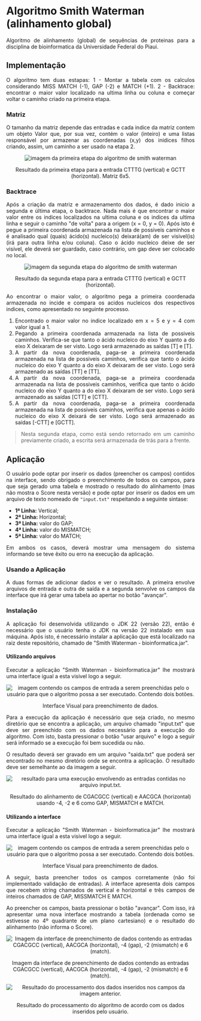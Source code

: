 # Algoritmo Smith Waterman (alinhamento global)

<div align="justify">

Algoritmo de alinhamento (global) de sequências de proteinas para a disciplina de bioinformatica da Universidade Federal do Piaui.

## Implementação

O algoritmo tem duas estapas:
1 - Montar a tabela com os calculos considerando MISS MATCH (-1), GAP (-2) e MATCH (+1).
2 - Backtrace: encontrar o maior valor localizado na ultima linha ou coluna e começar voltar o caminho criado na primeira etapa.

### Matriz

O tamanho da matriz depende das entradas e cada indice da matriz contem um objeto Valor que, por sua vez, contém o valor (inteiro) e uma listas responsável por armazenar as coordenadas (x,y) dos inidices filhos criando, assim, um caminho a ser usado na etapa 2.

<div align="center">
  <img src="./imagens/Captura de tela de 2024-10-29 11-43-26.png" alt="imagem da primeira etapa do algoritmo de smith waterman"> </img>
  <p>Resultado da primeira etapa para a entrada CTTTG (vertical) e GCTT (horizontal). Matriz 6x5.</p>
</div>

### Backtrace

Após a criação da matriz e armazenamento dos dados, é dado inicio a segunda e última etapa, o backtrace. Nada mais é que encontrar o maior valor entre os indices localizados na ultima coluna e os indices da ultima linha e seguir o caminho "de volta" para a origem (x = 0, y = 0). Após isto é pegue a primeira coordenada armazenada na lista de possiveis caminhos e é analisado qual (quais) ácido(s) nucleico(s) deixará(am) de ser visivel(is) (irá para outra linha e/ou coluna). Caso o ácido nucleico deixe de ser visível, ele deverá ser guardado, caso contrário, um gap deve ser colocado no local.
<div align="center">
  <img src="./imagens/Captura de tela 2024-10-30 093412.png" alt="imagem da segunda etapa do algoritmo de smith waterman"> </img>
  <p>Resultado da segunda etapa para a entrada CTTTG (vertical) e GCTT (horizontal).</p>
</div>

Ao encontrar o maior valor, o algoritmo pega a primeira coordenada armazenada no incide e compara os acidos nucleicos dos respectivos indices, como apresentado no seguinte processo.

1. Encontrado o maior valor no indice localizado em x = 5 e y = 4 com valor igual a 1.
2. Pegando a primeira coordenada armazenada na lista de possiveis caminhos. Verifica-se que tanto o ácido nucleico do eixo Y quanto a do eixo X deixaram de ser visto. Logo será armazenado as saídas [T] e [T].
3. A partir da nova coordenada, paga-se a primeira coordenada armazenada na lista de possiveis caminhos, verifica que tanto o ácido nucleico do eixo Y quanto a do eixo X deixaram de ser visto. Logo será armazenado as saídas [TT] e [TT].
4. A partir da nova coordenada, paga-se a primeira coordenada armazenada na lista de possiveis caminhos, verifica que tanto o ácido nucleico do eixo Y quanto a do eixo X deixaram de ser visto. Logo será armazenado as saídas [CTT] e [CTT].
5. A partir da nova coordenada, paga-se a primeira coordenada armazenada na lista de possiveis caminhos, verifica que apenas o ácido nucleico do eixo X deixará de ser visto. Logo será armazenado as saídas [-CTT] e [GCTT].

> Nesta segunda etapa, como está sendo retornado em um caminho previamente criado, a escrita será armazenada de trás para a frente.

## Aplicação

O usuário pode optar por inserir os dados (preencher os campos) contidos na interface, sendo obrigado o preenchimento de todos os campos, para que seja gerado uma tabela e mostrado o resultado do alinhamento (mas não mostra o Score nesta versão) e pode optar por inserir os dados em um arquivo de texto nomeado de `"input.txt"` respeitando a seguinte sintase:
* **1ª Linha:** Vertical;
* **2ª Linha:** Horizontal;
* **3ª Linha:** valor do GAP;
* **4ª Linha:** valor do MISMATCH;
* **5ª Linha:** valor do MATCH;

Em ambos os casos, deverá mostrar uma mensagem do sistema informando se teve êxito ou erro na execução da aplicação.

### Usando a Aplicação

A duas formas de adicionar dados e ver o resultado. A primeira envolve arquivos de entrada e outra de saída e a segunda senvolve os campos da interface que irá gerar uma tabela ao apertar no botão "avançar".

### Instalação

A aplicação foi desenvolvida utilizando o JDK 22 (versão 22), então é necessário que o usuário tenha o JDK na versão 22 instalado em sua máquina. Após isto, é necessário instalar a aplicação que está localizado na raiz deste repositório, chamado de "Smith Waterman - bioinformatica.jar".

#### Utilizando arquivos

Executar a aplicação "Smith Waterman - bioinformatica.jar" lhe mostrará uma interface igual a esta visivel logo a seguir.

<div align="center">
  <img src="./imagens/Captura de tela 2024-11-07 142746.png" alt="imagem contendo os campos de entrada a serem preenchidas pelo o usuário para que o algoritmo possa a ser executado. Contendo dois botões."> </img>
  <p>Interface Visual para preenchimento de dados.</p>
</div>

Para a execução da aplicação é necessário que seja criado, no mesmo diretório que se encontra a aplicação, um arquivo chamado "input.txt" que deve ser preenchido com os dados necessário para a execução do algoritmo. Com isto, basta pressionar o botão "usar arquivo" e logo a seguir será informado se a execução foi bem sucedida ou não.

O resultado deverá ser gravado em um arquivo "saida.txt" que poderá ser encontrado no mesmo diretório onde se encontra a aplicação. O resultado deve ser semelhante ao da imagem a seguir.

<div align="center">
  <img src="./imagens/Captura de tela 2024-11-08 110537.png" alt="resultado para uma execução envolvendo as entradas contidas no arquivo input.txt."> </img>
  <p>Resultado do alinhamento de CGACGCC (vertical) e AACGCA (horizontal) usando -4, -2 e 6 como GAP, MISMATCH e MATCH.</p>
</div>

#### Utilizando a interface

Executar a aplicação "Smith Waterman - bioinformatica.jar" lhe mostrará uma interface igual a esta visivel logo a seguir.

<div align="center">
  <img src="./imagens/Captura de tela 2024-11-07 142746.png" alt="imagem contendo os campos de entrada a serem preenchidas pelo o usuário para que o algoritmo possa a ser executado. Contendo dois botões."> </img>
  <p>Interface Visual para preenchimento de dados.</p>
</div>

A seguir, basta preencher todos os campos corretamente (não foi implementado validação de entradas). A interface apresenta dois campos que recebem string chamados de vertical e horizontal e três campos de inteiros chamados de GAP, MISSMATCH E MATCH.

Ao preencher os campos, basta pressionar o botão "avançar". Com isso, irá apresentar uma nova interface mostrando a tabela (ordenada como se estivesse no 4º quadrante de um plano cartesiano) e o resultado do alinhamento (não informa o Score).

<div align="center">
  <img src="./imagens/Captura de tela 2024-11-08 112254.png" alt="Imagem da interface de preenchimento de dados contendo as entradas CGACGCC (vertical), AACGCA (horizontal), -4 (gap), -2 (mismatch) e 6 (match)."> </img>
  <p>Imagem da interface de preenchimento de dados contendo as entradas CGACGCC (vertical), AACGCA (horizontal), -4 (gap), -2 (mismatch) e 6 (match).</p>
</div>

<div align="center">
  <img src="./imagens/Captura de tela 2024-11-08 103050.png" alt="Resultado do processamento dos dados inseridos nos campos da imagem anterior."> </img>
  <p>Resultado do processamento do algoritmo de acordo com os dados inseridos pelo usuário.</p>
</div>

</div>

